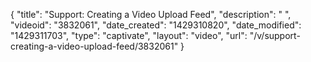 {
    "title": "Support: Creating a Video Upload Feed",
    "description": " ",
    "videoid": "3832061",
    "date_created": "1429310820",
    "date_modified": "1429311703",
    "type": "captivate",
    "layout": "video",
    "url": "\/v\/support-creating-a-video-upload-feed\/3832061"
}